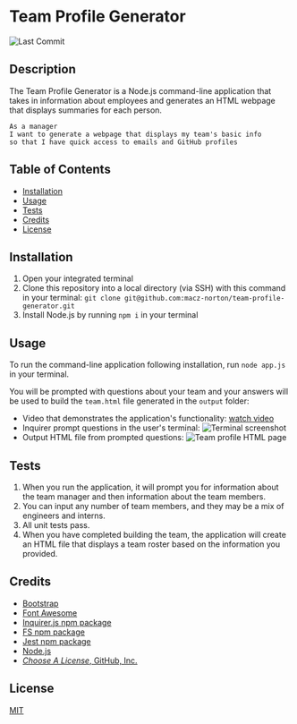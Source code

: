 # Team Profile Generator
![Last Commit](https://img.shields.io/github/last-commit/macz-norton/team-profile-generator)

## Description

The Team Profile Generator is a Node.js command-line application that takes in information about employees and generates an HTML webpage that displays summaries for each person.

```
As a manager
I want to generate a webpage that displays my team's basic info
so that I have quick access to emails and GitHub profiles
```

## Table of Contents

* [Installation](#installation)
* [Usage](#usage)
* [Tests](#tests)
* [Credits](#credits)
* [License](#license)

## Installation

1. Open your integrated terminal 
2. Clone this repository into a local directory (via SSH) with this command in your terminal: `git clone git@github.com:macz-norton/team-profile-generator.git`
3. Install Node.js by running `npm i` in your terminal

## Usage

To run the command-line application following installation, run `node app.js` in your terminal.

You will be prompted with questions about your team and your answers will be used to build the `team.html` file generated in the `output` folder:
* Video that demonstrates the application's functionality: [watch video](https://user-images.githubusercontent.com/71162422/103465483-ae982280-4cf0-11eb-96a0-132fafe022b9.mp4)
* Inquirer prompt questions in the user's terminal: ![Terminal screenshot](https://user-images.githubusercontent.com/71162422/103465488-c1125c00-4cf0-11eb-9dd0-9492d6a5b99a.png)
* Output HTML file from prompted questions: ![Team profile HTML page](https://user-images.githubusercontent.com/71162422/103465494-cbccf100-4cf0-11eb-9173-57e90530b7d5.png)

## Tests

1. When you run the application, it will prompt you for information about the team manager and then information about the team members. 
2. You can input any number of team members, and they may be a mix of engineers and interns. 
3. All unit tests pass.
4. When you have completed building the team, the application will create an HTML file that displays a team roster based on the information you provided. 

## Credits

* [Bootstrap](https://getbootstrap.com/)
* [Font Awesome](https://fontawesome.com/)
* [Inquirer.js npm package](https://www.npmjs.com/package/inquirer)
* [FS npm package](https://www.npmjs.com/package/file-system)
* [Jest npm package](https://www.npmjs.com/package/jest)
* [Node.js](https://nodejs.org/en/)
* [*Choose A License*, GitHub, Inc.](https://choosealicense.com/)

## License

[MIT](https://choosealicense.com/licenses/mit/)